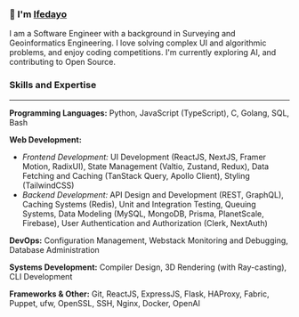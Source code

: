### 👋 I'm [Ifedayo](https://www.ifedayo.tech/) 

I am a Software Engineer with a background in Surveying and Geoinformatics Engineering. I love solving complex UI and algorithmic problems, and enjoy coding competitions. I'm currently exploring AI, and contributing to Open Source.


### Skills and Expertise
---
**Programming Languages:** Python, JavaScript (TypeScript), C, Golang, SQL, Bash

**Web Development:** 

- _Frontend Development:_ UI Development (ReactJS, NextJS, Framer Motion, RadixUI), State Management (Valtio, Zustand, Redux), Data Fetching and Caching (TanStack Query, Apollo Client), Styling (TailwindCSS)
- _Backend Development:_ API Design and Development (REST, GraphQL), Caching Systems (Redis), Unit and Integration Testing, Queuing Systems, Data Modeling (MySQL, MongoDB, Prisma, PlanetScale, Firebase), User Authentication and Authorization (Clerk, NextAuth)

**DevOps:** Configuration Management, Webstack Monitoring and Debugging, Database Administration 

**Systems Development:** Compiler Design, 3D Rendering (with Ray-casting), CLI Development

**Frameworks & Other:** Git, ReactJS, ExpressJS, Flask, HAProxy, Fabric, Puppet, ufw, OpenSSL, SSH, Nginx, Docker, OpenAI
